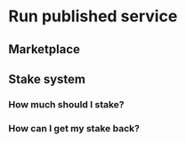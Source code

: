 # Run published service

## Marketplace

## Stake system

### How much should I stake?

### How can I get my stake back?



